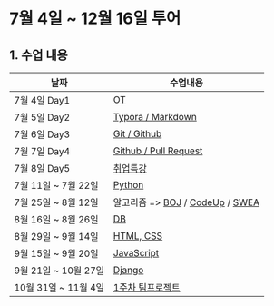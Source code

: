 # 7월 4일 ~ 12월 16일 투어



## 1. 수업 내용



| 날짜           | 수업내용               |
| -------------- | ---------------------- |
| 7월 4일 Day1   | [OT](markdown/Markdown_day001.md) | 
| 7월 5일 Day2   | [Typora / Markdown](markdown/Markdown_day002.md) |
| 7월 6일 Day3   | [Git / Github](markdown/Markdown_day003.md) |
| 7월 7일 Day4   | [Github / Pull Request](markdown/Markdown_day004.md) |
| 7월 8일 Day5   | [취업특강](markdown/Markdown_day005.md) |
| 7월 11일 ~ 7월 22일 | [Python](https://github.com/koo1996/TIL/tree/master/%ED%8C%8C%EC%9D%B4%EC%8D%AC%20%EC%8B%A4%EC%8A%B5%EB%AC%B8%EC%A0%9C)  |
| 7월 25일 ~ 8월 12일 | 알고리즘 => [BOJ](BOJ/) / [CodeUp](CodeUp/) / [SWEA](SWEA/) |
| 8월 16일 ~ 8월 26일 | [DB](DB/) |
| 8월 29일 ~ 9월 14일 | [HTML, CSS](web/) |
| 9월 15일 ~ 9월 20일 | [JavaScript](JavaScript/) |
| 9월 21일 ~ 10월 27일| [Django](Django/) |
| 10월 31일 ~ 11월 4일 | [1주차 팀프로젝트](PJT/) |



